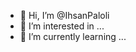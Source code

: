 - 👋 Hi, I’m @IhsanPaloli
- 👀 I’m interested in ...
- 🌱 I’m currently learning ...


<!---
IhsanPaloli/IhsanPaloli is a ✨ special ✨ repository because its `README.md` (this file) appears on your GitHub profile.
You can click the Preview link to take a look at your changes.
--->
